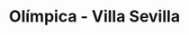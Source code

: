 ---
title: "Olímpica - Villa Sevilla"
url: /barranquilla/olimpica-villa-sevilla/
shop: supermercado
---